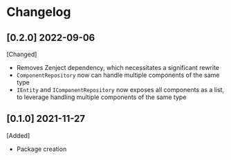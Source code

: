 # Changelog

## [0.2.0] 2022-09-06
[Changed]
- Removes Zenject dependency, which necessitates a significant rewrite
- `ComponentRepository` now can handle multiple components of the same type
- `IEntity` and `IComponentRepository` now exposes all components as a list, to leverage handling multiple components of the same type

## [0.1.0] 2021-11-27
[Added]
- Package creation
